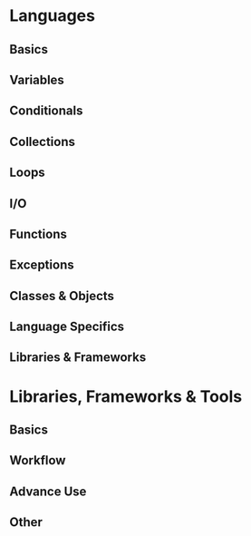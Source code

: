 # Languages

## Basics
## Variables
## Conditionals
## Collections
## Loops
## I/O
## Functions
## Exceptions
## Classes & Objects
## Language Specifics
## Libraries & Frameworks

# Libraries, Frameworks & Tools

## Basics
## Workflow
## Advance Use
## Other